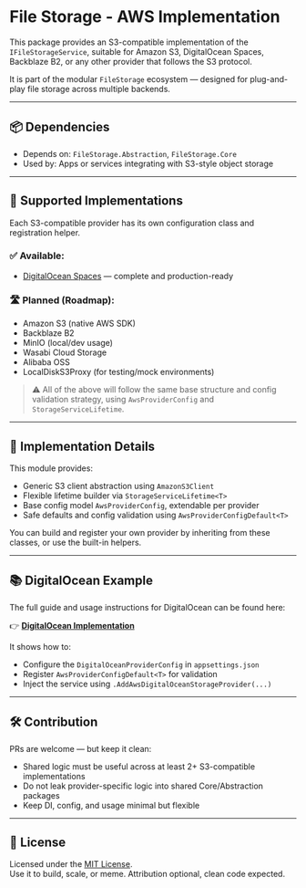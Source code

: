 ﻿# File Storage - AWS Implementation

This package provides an S3-compatible implementation of the `IFileStorageService`, suitable for Amazon S3, DigitalOcean Spaces, Backblaze B2, or any other provider that follows the S3 protocol.

It is part of the modular `FileStorage` ecosystem — designed for plug-and-play file storage across multiple backends.

---

## 📦 Dependencies

- Depends on: `FileStorage.Abstraction`, `FileStorage.Core`
- Used by: Apps or services integrating with S3-style object storage

---

## 🔌 Supported Implementations

Each S3-compatible provider has its own configuration class and registration helper.

### ✅ Available:

- [DigitalOcean Spaces](./ServiceProvider/DigitalOcean/README.md) — complete and production-ready

### 🛣️ Planned (Roadmap):

- Amazon S3 (native AWS SDK)
- Backblaze B2
- MinIO (local/dev usage)
- Wasabi Cloud Storage
- Alibaba OSS
- LocalDiskS3Proxy (for testing/mock environments)

> ⚠️ All of the above will follow the same base structure and config validation strategy, using `AwsProviderConfig` and `StorageServiceLifetime`.

---

## 📁 Implementation Details

This module provides:

- Generic S3 client abstraction using `AmazonS3Client`
- Flexible lifetime builder via `StorageServiceLifetime<T>`
- Base config model `AwsProviderConfig`, extendable per provider
- Safe defaults and config validation using `AwsProviderConfigDefault<T>`

You can build and register your own provider by inheriting from these classes, or use the built-in helpers.

---

## 📚 DigitalOcean Example

The full guide and usage instructions for DigitalOcean can be found here:

👉 [**DigitalOcean Implementation**](./ServiceProvider/DigitalOcean/README.md)

It shows how to:

- Configure the `DigitalOceanProviderConfig` in `appsettings.json`
- Register `AwsProviderConfigDefault<T>` for validation
- Inject the service using `.AddAwsDigitalOceanStorageProvider(...)`

---

## 🛠️ Contribution

PRs are welcome — but keep it clean:

- Shared logic must be useful across at least 2+ S3-compatible implementations
- Do not leak provider-specific logic into shared Core/Abstraction packages
- Keep DI, config, and usage minimal but flexible

---

## 📜 License

Licensed under the [MIT License](../../LICENSE).  
Use it to build, scale, or meme. Attribution optional, clean code expected.
